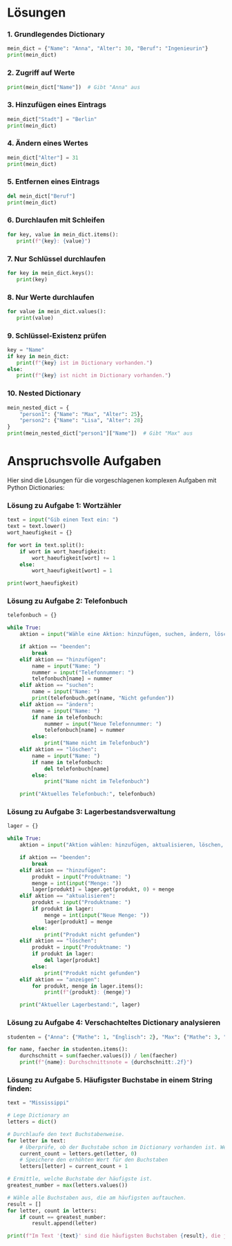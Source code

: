 # Lösungen

### 1. **Grundlegendes Dictionary**
```python
mein_dict = {"Name": "Anna", "Alter": 30, "Beruf": "Ingenieurin"}
print(mein_dict)
```

### 2. **Zugriff auf Werte**
```python
print(mein_dict["Name"])  # Gibt "Anna" aus
```

### 3. **Hinzufügen eines Eintrags**
```python
mein_dict["Stadt"] = "Berlin"
print(mein_dict)
```

### 4. **Ändern eines Wertes**
```python
mein_dict["Alter"] = 31
print(mein_dict)
```

### 5. **Entfernen eines Eintrags**
```python
del mein_dict["Beruf"]
print(mein_dict)
```

### 6. **Durchlaufen mit Schleifen**
```python
for key, value in mein_dict.items():
   print(f"{key}: {value}")
```

### 7. **Nur Schlüssel durchlaufen**
```python
for key in mein_dict.keys():
   print(key)
```

### 8. **Nur Werte durchlaufen**
```python
for value in mein_dict.values():
   print(value)
```

### 9. **Schlüssel-Existenz prüfen**
```python
key = "Name"
if key in mein_dict:
   print(f"{key} ist im Dictionary vorhanden.")
else:
   print(f"{key} ist nicht im Dictionary vorhanden.")
```

### 10. **Nested Dictionary**
```python
mein_nested_dict = {
    "person1": {"Name": "Max", "Alter": 25},
    "person2": {"Name": "Lisa", "Alter": 28}
}
print(mein_nested_dict["person1"]["Name"])  # Gibt "Max" aus
```

# Anspruchsvolle Aufgaben

Hier sind die Lösungen für die vorgeschlagenen komplexen Aufgaben mit Python Dictionaries:

### Lösung zu Aufgabe 1: Wortzähler

```python
text = input("Gib einen Text ein: ")
text = text.lower()
wort_haeufigkeit = {}

for wort in text.split():
    if wort in wort_haeufigkeit:
        wort_haeufigkeit[wort] += 1
    else:
        wort_haeufigkeit[wort] = 1

print(wort_haeufigkeit)
```

### Lösung zu Aufgabe 2: Telefonbuch

```python
telefonbuch = {}

while True:
    aktion = input("Wähle eine Aktion: hinzufügen, suchen, ändern, löschen, beenden: ")

    if aktion == "beenden":
        break
    elif aktion == "hinzufügen":
        name = input("Name: ")
        nummer = input("Telefonnummer: ")
        telefonbuch[name] = nummer
    elif aktion == "suchen":
        name = input("Name: ")
        print(telefonbuch.get(name, "Nicht gefunden"))
    elif aktion == "ändern":
        name = input("Name: ")
        if name in telefonbuch:
            nummer = input("Neue Telefonnummer: ")
            telefonbuch[name] = nummer
        else:
            print("Name nicht im Telefonbuch")
    elif aktion == "löschen":
        name = input("Name: ")
        if name in telefonbuch:
            del telefonbuch[name]
        else:
            print("Name nicht im Telefonbuch")

    print("Aktuelles Telefonbuch:", telefonbuch)
```

### Lösung zu Aufgabe 3: Lagerbestandsverwaltung

```python
lager = {}

while True:
    aktion = input("Aktion wählen: hinzufügen, aktualisieren, löschen, anzeigen, beenden: ")

    if aktion == "beenden":
        break
    elif aktion == "hinzufügen":
        produkt = input("Produktname: ")
        menge = int(input("Menge: "))
        lager[produkt] = lager.get(produkt, 0) + menge
    elif aktion == "aktualisieren":
        produkt = input("Produktname: ")
        if produkt in lager:
            menge = int(input("Neue Menge: "))
            lager[produkt] = menge
        else:
            print("Produkt nicht gefunden")
    elif aktion == "löschen":
        produkt = input("Produktname: ")
        if produkt in lager:
            del lager[produkt]
        else:
            print("Produkt nicht gefunden")
    elif aktion == "anzeigen":
        for produkt, menge in lager.items():
            print(f"{produkt}: {menge}")

    print("Aktueller Lagerbestand:", lager)
```

### Lösung zu Aufgabe 4: Verschachteltes Dictionary analysieren

```python
studenten = {"Anna": {"Mathe": 1, "Englisch": 2}, "Max": {"Mathe": 3, "Englisch": 2}}

for name, faecher in studenten.items():
    durchschnitt = sum(faecher.values()) / len(faecher)
    print(f"{name}: Durchschnittsnote = {durchschnitt:.2f}")
```

### Lösung zu Aufgabe 5. Häufigster Buchstabe in einem String finden:
```python
text = "Mississippi"

# Lege Dictionary an
letters = dict()

# Durchlaufe den text Buchstabenweise.
for letter in text:
    # Überprüfe, ob der Buchstabe schon im Dictionary vorhanden ist. Wenn nein, setze den current_count auf 0.
    current_count = letters.get(letter, 0)
    # Speichere den erhöhten Wert für den Buchstaben
    letters[letter] = current_count + 1

# Ermittle, welche Buchstabe der häufigste ist.    
greatest_number = max(letters.values())

# Wähle alle Buchstaben aus, die am häufigsten auftauchen.
result = []
for letter, count in letters:
    if count == greatest_number:
        result.append(letter)

print(f"Im Text '{text}' sind die häufigsten Buchstaben {result}, die jeweils {greatest_number} mal auftauchen.")
```
